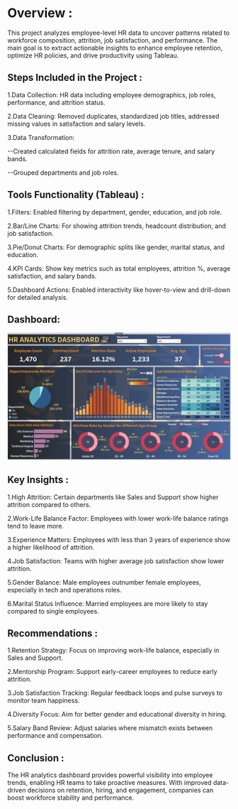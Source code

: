 # Overview :

This project analyzes employee-level HR data to uncover patterns related to workforce composition, attrition, job satisfaction, and performance. 
The main goal is to extract actionable insights to enhance employee retention, optimize HR policies, and drive productivity using Tableau.

## Steps Included in the Project :

1.Data Collection: HR data including employee demographics, job roles, performance, and attrition status.

2.Data Cleaning: Removed duplicates, standardized job titles, addressed missing values in satisfaction and salary levels.

3.Data Transformation:

--Created calculated fields for attrition rate, average tenure, and salary bands.

--Grouped departments and job roles.

## Tools Functionality (Tableau) :

1.Filters: Enabled filtering by department, gender, education, and job role.

2.Bar/Line Charts: For showing attrition trends, headcount distribution, and job satisfaction.

3.Pie/Donut Charts: For demographic splits like gender, marital status, and education.

4.KPI Cards: Show key metrics such as total employees, attrition %, average satisfaction, and salary bands.

5.Dashboard Actions: Enabled interactivity like hover-to-view and drill-down for detailed analysis.

## Dashboard:

![image alt](https://github.com/M-Parvati/HR_ANALYTICS_USING_TABLEAU/blob/93bdbf256e988b229a4d57b33522577bfe835516/HR_DASHBOARD_IMAGE.png)

## Key Insights :

1.High Attrition: Certain departments like Sales and Support show higher attrition compared to others.

2.Work-Life Balance Factor: Employees with lower work-life balance ratings tend to leave more.

3.Experience Matters: Employees with less than 3 years of experience show a higher likelihood of attrition.

4.Job Satisfaction: Teams with higher average job satisfaction show lower attrition.

5.Gender Balance: Male employees outnumber female employees, especially in tech and operations roles.

6.Marital Status Influence: Married employees are more likely to stay compared to single employees.

## Recommendations :

1.Retention Strategy: Focus on improving work-life balance, especially in Sales and Support.

2.Mentorship Program: Support early-career employees to reduce early attrition.

3.Job Satisfaction Tracking: Regular feedback loops and pulse surveys to monitor team happiness.

4.Diversity Focus: Aim for better gender and educational diversity in hiring.

5.Salary Band Review: Adjust salaries where mismatch exists between performance and compensation.

## Conclusion :

The HR analytics dashboard provides powerful visibility into employee trends, enabling HR teams to take proactive measures. 
With improved data-driven decisions on retention, hiring, and engagement, companies can boost workforce stability and performance.
